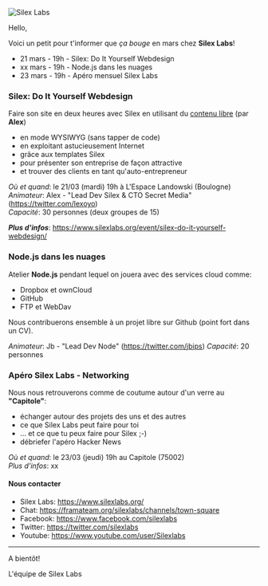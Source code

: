 ![Silex Labs](https://raw.githubusercontent.com/silexlabs/com/master/img/logo-sl-217x50.png)

Hello,

Voici un petit pour t'informer que _ça bouge_ en mars chez __Silex Labs__!

- 21 mars - 19h - Silex: Do It Yourself Webdesign
- xx mars - 19h - Node.js dans les nuages
- 23 mars - 19h - Apéro mensuel Silex Labs

### Silex: Do It Yourself Webdesign

Faire son site en deux heures avec Silex en utilisant du [contenu libre](https://fr.wikipedia.org/wiki/Licence_Creative_Commons) (par __Alex__)
 - en mode WYSIWYG (sans tapper de code)
 - en exploitant astucieusement Internet
 - grâce aux templates Silex
 - pour présenter son entreprise de façon attractive
 - et trouver des clients en tant qu'auto-entrepreneur

_Où et quand_: le 21/03 (mardi) 19h à L'Espace Landowski (Boulogne)  
_Animateur_: Alex - "Lead Dev Silex & CTO Secret Media" (https://twitter.com/lexoyo)  
_Capacité_: 30 personnes (deux groupes de 15)

**_Plus d'infos_**: https://www.silexlabs.org/event/silex-do-it-yourself-webdesign/

### Node.js dans les nuages

Atelier __Node.js__ pendant lequel on jouera avec des services cloud comme:
 - Dropbox et ownCloud
 - GitHub
 - FTP et WebDav
 
Nous contribuerons ensemble à un projet libre sur Github (point fort dans un CV).

_Animateur_: Jb - "Lead Dev Node" (https://twitter.com/jbips) 
_Capacité_: 20 personnes

### Apéro Silex Labs - Networking

Nous nous retrouverons comme de coutume autour d'un verre au __"Capitole"__:
 - échanger autour des projets des uns et des autres
 - ce que Silex Labs peut faire pour toi
 - ... et ce que tu peux faire pour Silex ;-)
 - débriefer l'apéro Hacker News

_Où et quand_: le 23/03 (jeudi) 19h au Capitole (75002)  
_Plus d'infos_: xx

#### Nous contacter

 - Silex Labs: https://www.silexlabs.org/
 - Chat: https://framateam.org/silexlabs/channels/town-square
 - Facebook: https://www.facebook.com/silexlabs
 - Twitter: https://twitter.com/silexlabs
 - Youtube: https://www.youtube.com/user/Silexlabs
 
---

A bientôt!

L'équipe de Silex Labs
